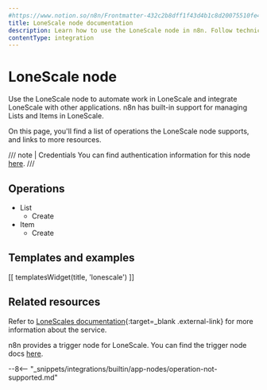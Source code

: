 ```yaml
---
#https://www.notion.so/n8n/Frontmatter-432c2b8dff1f43d4b1c8d20075510fe4
title: LoneScale node documentation
description: Learn how to use the LoneScale node in n8n. Follow technical documentation to integrate LoneScale node into your workflows.
contentType: integration
---
```


# LoneScale node

Use the LoneScale node to automate work in LoneScale and integrate LoneScale with other applications. n8n has built-in support for managing Lists and Items in LoneScale. 

On this page, you'll find a list of operations the LoneScale node supports, and links to more resources.

/// note | Credentials
You can find authentication information for this node [here](/integrations/builtin/credentials/lonescale/).
///

## Operations

* List
	* Create
* Item
	* Create

## Templates and examples

<!-- see https://www.notion.so/n8n/Pull-in-templates-for-the-integrations-pages-37c716837b804d30a33b47475f6e3780 -->
[[ templatesWidget(title, 'lonescale') ]]

## Related resources

Refer to [LoneScales documentation](https://help-center.lonescale.com/en/articles/6454360-lonescale-public-api){:target=_blank .external-link} for more information about the service.

n8n provides a trigger node for LoneScale. You can find the trigger node docs [here](/integrations/builtin/trigger-nodes/n8n-nodes-base.lonescaletrigger/).

--8<-- "_snippets/integrations/builtin/app-nodes/operation-not-supported.md"
